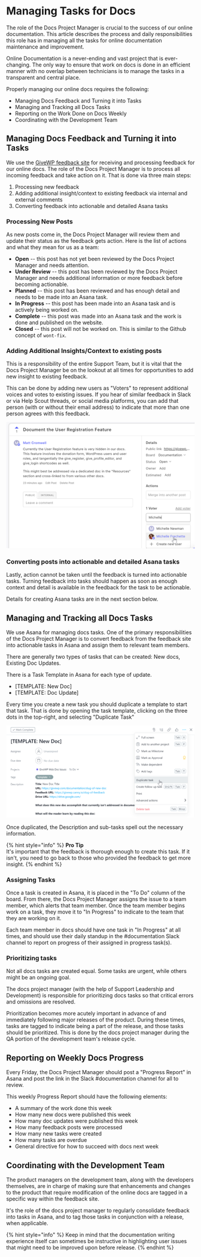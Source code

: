 # Managing Tasks for Docs

The role of the Docs Project Manager is crucial to the success of our online documentation. This article describes the process and daily responsibilities this role has in managing all the tasks for online documentation maintenance and improvement.

Online Documentation is a never-ending and vast project that is ever-changing. The only way to ensure that work on docs is done in an efficient manner with no overlap between technicians is to manage the tasks in a transparent and central place. 

Properly managing our online docs requires the following:

* Managing Docs Feedback and Turning it into Tasks
* Managing and Tracking all Docs Tasks
* Reporting on the Work Done on Docs Weekly
* Coordinating with the Development Team

## Managing Docs Feedback and Turning it into Tasks

We use the [GiveWP feedback site](https://feedback.givewp.com) for receiving and processing feedback for our online docs. The role of the Docs Project Manager is to process all incoming feedback and take action on it. That is done via three main steps:

1. Processing new feedback
2. Adding additional insight/context to existing feedback via internal and external comments
3. Converting feedback into actionable and detailed Asana tasks

### Processing New Posts

As new posts come in, the Docs Project Manager will review them and update their status as the feedback gets action. Here is the list of actions and what they mean for us as a team:

* **Open** -- this post has not yet been reviewed by the Docs Project Manager and needs attention.
* **Under Review** -- this post has been reviewed by the Docs Project Manager and needs additional information or more feedback before becoming actionable.
* **Planned** -- this post has been reviewed and has enough detail and needs to be made into an Asana task.
* **In Progress** -- this post has been made into an Asana task and is actively being worked on.
* **Complete** -- this post was made into an Asana task and the work is done and published on the website.
* **Closed** -- this post will not be worked on. This is similar to the Github concept of `wont-fix`.

### Adding Additional Insights/Context to existing posts

This is a responsibility of the entire Support Team, but it is vital that the Docs Project Manager be on the lookout at all times for opportunities to add new insight to existing feedback.

This can be done by adding new users as "Voters" to represent additional voices and votes to existing issues. If you hear of similar feedback in Slack or via Help Scout threads, or social media platforms, you can add that person (with or without their email address) to indicate that more than one person agrees with this feedback.

![Adding additional users as votes to an existing feedback post](/assets/canny-adding-another-voter.png)

### Converting posts into actionable and detailed Asana tasks

Lastly, action cannot be taken until the feedback is turned into actionable tasks. Turning feedback into tasks should happen as soon as enough context and detail is available in the feedback for the task to be actionable. 

Details for creating Asana tasks are in the next section below.

## Managing and Tracking all Docs Tasks

We use Asana for managing docs tasks. One of the primary responsibilities of the Docs Project Manager is to convert feedback from the feedback site into actionable tasks in Asana and assign them to relevant team members.

There are generally two types of tasks that can be created: New docs, Existing Doc Updates. 

There is a Task Template in Asana for each type of update.

* [TEMPLATE: New Doc]
* [TEMPLATE: Doc Update]

Every time you create a new task you should duplicate a template to start that task. That is done by opening the task template, clicking on the three dots in the top-right, and selecting "Duplicate Task"

![Duplicating a task template in Asana](/assets/asana-duplicating-a-task-template.png)

Once duplicated, the Description and sub-tasks spell out the necessary information. 

{% hint style="info" %}
**Pro Tip**  
It's important that the feedback is thorough enough to create this task. If it isn't, you need to go back to those who provided the feedback to get more insight.
{% endhint %}

### Assigning Tasks

Once a task is created in Asana, it is placed in the "To Do" column of the board. From there, the Docs Project Manager assigns the issue to a team member, which alerts that team member. Once the team member begins work on a task, they move it to "In Progress" to indicate to the team that they are working on it. 

Each team member in docs should have one task in "In Progress" at all times, and should use their daily standup in the #documentation Slack channel to report on progress of their assigned in progress task\(s\).

### Prioritizing tasks

Not all docs tasks are created equal. Some tasks are urgent, while others might be an ongoing goal.

The docs project manager \(with the help of Support Leadership and Development\) is responsible for prioritizing docs tasks so that critical errors and omissions are resolved. 

Prioritization becomes more acutely important in advance of and immediately following major releases of the product. During these times, tasks are tagged to indicate being a part of the release, and those tasks should be prioritized. This is done by the docs project manager during the QA portion of the development team's release cycle.

## Reporting on Weekly Docs Progress 

Every Friday, the Docs Project Manager should post a "Progress Report" in Asana and post the link in the Slack #documentation channel for all to review. 

This weekly Progress Report should have the following elements:

* A summary of the work done this week
* How many new docs were published this week
* How many doc updates were published this week
* How many feedback posts were processed
* How many new tasks were created
* How many tasks are overdue
* General directive for how to succeed with docs next week

## Coordinating with the Development Team

The product managers on the development team, along with the developers themselves, are in charge of making sure that enhancements and changes to the product that require modification of the online docs are tagged in a specific way within the feedback site. 

It's the role of the docs project manager to regularly consolidate feedback into tasks in Asana, and to tag those tasks in conjunction with a release, when applicable.

{% hint style="info" %}
Keep in mind that the documentation writing experience itself can sometimes be instructive in highlighting user issues that might need to be improved upon before release.
{% endhint %}

